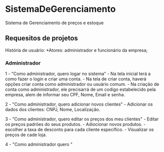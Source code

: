 # SistemaDeGerenciamento
Sistema de Gerenciamento de preços e estoque

## Requesitos de projetos
História de usuário:
*Atores: administrador e funcionário da empresa;

### Administrador
1 - "Como administrador, quero logar no sistema"
    - Na tela inicial terá a como fazer o login e criar uma conta.
    - Na tela de criar conta, haverá opções criar conta como administrador ou usuário comum.
    - Na criação de conta como administrador, ele precisarrá de um codigo estabelecido pela empresa, alem de informar seu CPF, Nome, Email e senha.


2 - "Como administrador, quero adicionar novos clientes"
    - Adicionar os dados dos clientes: CNPJ, Nome, Localização.

3 - "Como administrador, quero editar os preços dos meu clientes"
    - Editar os preços padrões do seus produtos.
    - Adiocionar novos produtos.
    - escolher a taxa de desconto para cada cliente específico.
    - Visualizar os preços de cade loja.
    
    
4 - "Como administrador quero "





